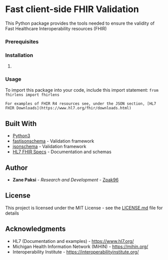 # Fast client-side FHIR Validation

This Python package provides the tools needed to ensure the validity of Fast Healthcare Interoperability resources (FHIR)

### Prerequisites



### Installation
1. 

### Usage
To import this package into your code, include this import statement:
```from fhirlens import fhirlens```

```For examples of FHIR R4 resources see, under the JSON section, [HL7 FHIR Downloads](https://www.hl7.org/fhir/downloads.html)```

## Built With

* [Python3](https://www.python.org/)
* [fastjsonschema](https://pypi.org/project/fastjsonschema/) - Validation framework
* [jsonschema](https://pypi.org/project/jsonschema/) - Validation framework
* [HL7 FHIR Specs](http://hl7.org/fhir/) - Documentation and schemas

## Author

* **Zane Paksi** - *Research and Development* - [Zpak96](https://github.com/zpak96)

## License

This project is licensed under the MIT License - see the [LICENSE.md](LICENSE.md) file for details

## Acknowledgments

* HL7 (Documentation and examples) - https://www.hl7.org/ 
* Michigan Health Information Network (MiHIN) - https://mihin.org/
* Interoperability Institute - https://interoperabilityinstitute.org/
